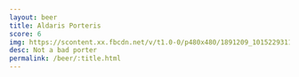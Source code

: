 ```yaml
---
layout: beer
title: Aldaris Porteris
score: 6
img: https://scontent.xx.fbcdn.net/v/t1.0-0/p480x480/1891209_10152293116448745_1394991978_n.jpg?oh=c76a3020729788a5732efcb5dce3a34f&oe=583C15FD
desc: Not a bad porter
permalink: /beer/:title.html
---
```

